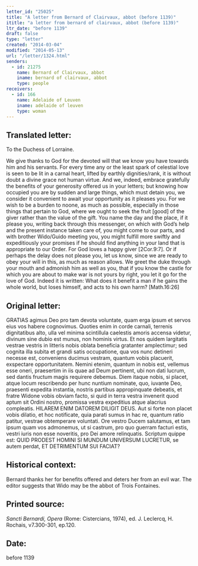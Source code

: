 ```yaml
---
letter_id: "25025"
title: "A letter from Bernard of Clairvaux, abbot (before 1139)"
ititle: "a letter from bernard of clairvaux, abbot (before 1139)"
ltr_date: "before 1139"
draft: false
type: "letter"
created: "2014-03-04"
modified: "2014-05-13"
url: "/letter/1324.html"
senders:
  - id: 21275
    name: Bernard of Clairvaux, abbot
    iname: bernard of clairvaux, abbot
    type: people
receivers:
  - id: 166
    name: Adelaide of Leuven
    iname: adelaide of leuven
    type: woman
---
```

<h2> Translated letter:</h2>To the Duchess of Lorraine.  

We give thanks to God for the devoted will that we know you have towards him and his servants.  For every time any or the least spark of celestial love is seen to be lit in a carnal heart, lifted by earthly dignities/rank, it is without doubt a divine grace not human virtue.  And we, indeed, embrace gratefully the benefits of your generosity offered us in your letters; but knowing how occupied you are by sudden and large things, which must detain you, we consider it convenient to await your opportunity as it  pleases you.  For we wish to be a burden to noone, as  much as possible, especially in those things that pertain to God, where we ought to seek the fruit [good] of the giver rather than the value of the gift.  You name the day and the place, if it please you, writing back through this messenger, on which with God’s help and the present instance taken care of, you might come to our parts, and with brother Wido/Guido meeting you, you might fulfill more swiftly and expeditiously your promises if he should find anything in your land that is appropriate to our Order.  For God loves a happy giver [2Cor.9:7]. Or if perhaps the delay does not please you, let us know, since we are ready to obey your will in this, as much as reason allows.  We greet the duke through your mouth and admonish him as well as you, that if you know the castle for which you are about to make war is not yours by right, you let it go for the love of God.  Indeed it is written:  What does it benefit a man if he gains the whole world, but loses himself, and acts to his own harm? [Math.16:26]


<h2 class="mt-4"> Original letter:</h2>GRATIAS agimus Deo pro tam devota voluntate, quam erga ipsum et servos eius vos habere cognovimus. Quoties enim in corde carnali, terrenis dignitatibus alto, ulla vel minima scintillula caelestis amoris accensa videtur, divinum sine dubio est munus, non hominis virtus. Et nos quidem largitatis vestrae vestris in litteris nobis oblata beneficia gratanter amplectimur; sed cognita illa subita et grandi satis occupatione, qua vos nunc detineri necesse est, conveniens ducimus vestram, quantum vobis placuerit, exspectare opportunitatem. Nemini etenim, quantum in nobis est, vellemus esse oneri, praesertim in iis quae ad Deum pertinent, ubi non dati lucrum, sed dantis fructum magis requirere debemus. Diem itaque nobis, si placet, atque locum rescribendo per hunc nuntium nominate, quo, iuvante Deo, praesenti expedita instantia, nostris partibus appropinquate debeatis, et fratre Widone vobis obviam facto, si quid in terra vestra invenerit quod aptum sit Ordini nostro, promissa vestra expeditius atque alacrius compleatis. HILAREM ENIM DATOREM DILIGIT DEUS. Aut si forte non placet vobis dilatio, et hoc notificate, quia parati sumus in hac re, quantum ratio patitur, vestrae obtemperare voluntati. Ore vestro Ducem salutamus, et tam ipsum quam vos admonemus, ut si castrum, pro quo guerram facturi estis, vestri iuris non esse noveritis, pro Dei amore relinquatis. Scriptum quippe est: QUID PRODEST HOMINI SI MUNDUM UNIVERSUM LUCRETUR, se autem perdat, ET DETRIMENTUM SUI FACIAT?




<h2 class="mt-4"> Historical context:</h2>Bernard thanks her for benefits offered and deters her from an evil war.  The editor suggests that Wido may be the abbot of Trois Fontaines.
<h2 class="mt-4"> Printed source:</h2><p><em>Sancti Bernardi, Opera</em> (Rome: Cistercians, 1974), ed. J. Leclercq, H. Rochais, v7.300-301, ep.120.</p><h2 class="mt-4"> Date:</h2>before 1139